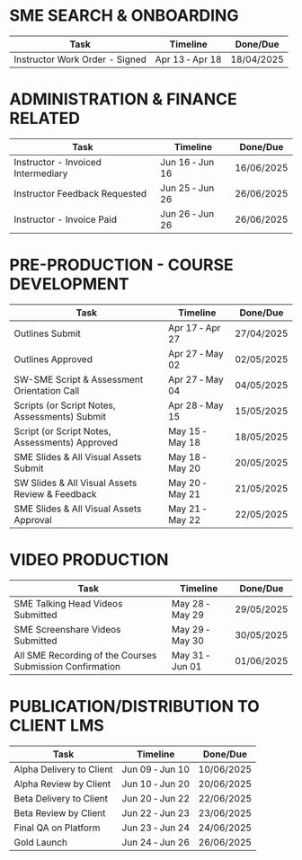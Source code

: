 # SME SEARCH & ONBOARDING

| Task                              | Timeline             | Done/Due    |
|-----------------------------------|----------------------|-------------|
| Instructor Work Order - Signed    | Apr 13 ‐ Apr 18      | 18/04/2025  |

# ADMINISTRATION & FINANCE RELATED

| Task                               | Timeline             | Done/Due    |
|------------------------------------|----------------------|-------------|
| Instructor - Invoiced Intermediary   | Jun 16 ‐ Jun 16      | 16/06/2025  |
| Instructor Feedback Requested      | Jun 25 ‐ Jun 26      | 26/06/2025  |
| Instructor - Invoice Paid          | Jun 26 ‐ Jun 26      | 26/06/2025  |

# PRE-PRODUCTION - COURSE DEVELOPMENT

| Task                                       | Timeline             | Done/Due    |
|--------------------------------------------|----------------------|-------------|
| Outlines Submit                            | Apr 17 ‐ Apr 27      | 27/04/2025  |
| Outlines Approved                          | Apr 27 ‐ May 02      | 02/05/2025  |
| SW-SME Script & Assessment Orientation Call| Apr 27 ‐ May 04      | 04/05/2025  |
| Scripts (or Script Notes, Assessments) Submit | Apr 28 ‐ May 15   | 15/05/2025  |
| Script (or Script Notes, Assessments) Approved | May 15 ‐ May 18 | 18/05/2025  |
| SME Slides & All Visual Assets Submit      | May 18 ‐ May 20      | 20/05/2025  |
| SW Slides & All Visual Assets Review & Feedback | May 20 ‐ May 21 | 21/05/2025  |
| SME Slides & All Visual Assets Approval    | May 21 ‐ May 22      | 22/05/2025  |

# VIDEO PRODUCTION

| Task                             | Timeline             | Done/Due    |
|----------------------------------|----------------------|-------------|
| SME Talking Head Videos Submitted| May 28 ‐ May 29      | 29/05/2025  |
| SME Screenshare Videos Submitted | May 29 ‐ May 30      | 30/05/2025  |
| All SME Recording of the Courses Submission Confirmation | May 31 ‐ Jun 01 | 01/06/2025  |

# PUBLICATION/DISTRIBUTION TO CLIENT LMS

| Task                  | Timeline             | Done/Due    |
|-----------------------|----------------------|-------------|
| Alpha Delivery to Client | Jun 09 ‐ Jun 10   | 10/06/2025  |
| Alpha Review by Client   | Jun 10 ‐ Jun 20   | 20/06/2025  |
| Beta Delivery to Client  | Jun 20 ‐ Jun 22   | 22/06/2025  |
| Beta Review by Client    | Jun 22 ‐ Jun 23   | 23/06/2025  |
| Final QA on Platform     | Jun 23 ‐ Jun 24   | 24/06/2025  |
| Gold Launch              | Jun 24 ‐ Jun 26   | 26/06/2025  |
